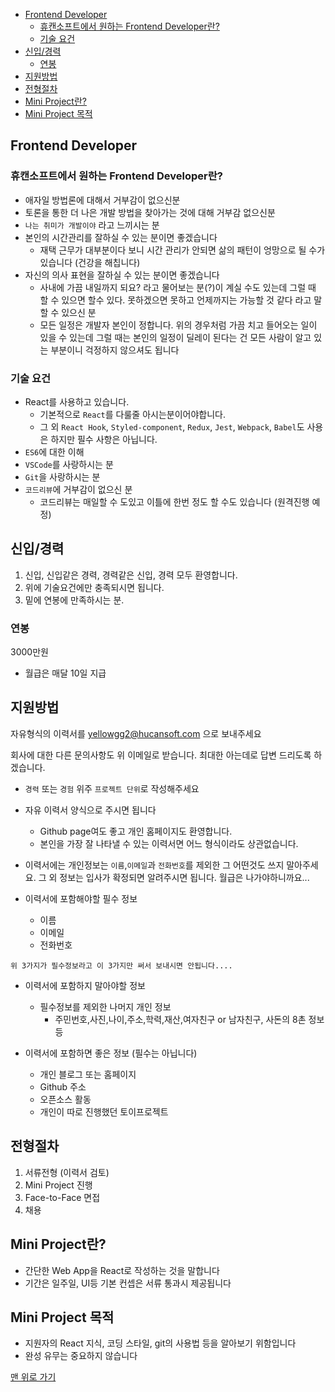<!-- TOC -->

- [Frontend Developer](#frontend-developer)
  - [휴캔소프트에서 원하는 Frontend Developer란?](#휴캔소프트에서-원하는-frontend-developer란)
  - [기술 요건](#기술-요건)
- [신입/경력](#신입경력)
  - [연봉](#연봉)
- [지원방법](#지원방법)
- [전형절차](#전형절차)
- [Mini Project란?](#mini-project란)
- [Mini Project 목적](#mini-project-목적)

<!-- /TOC -->

## Frontend Developer

### 휴캔소프트에서 원하는 Frontend Developer란?

- 애자일 방법론에 대해서 거부감이 없으신분
- 토론을 통한 더 나은 개발 방법을 찾아가는 것에 대해 거부감 없으신분
- `나는 취미가 개발이야` 라고 느끼시는 분
- 본인의 시간관리를 잘하실 수 있는 분이면 좋겠습니다
  - 재택 근무가 대부분이다 보니 시간 관리가 안되면 삶의 패턴이 엉망으로 될 수가 있습니다 (건강을 해칩니다)
- 자신의 의사 표현을 잘하실 수 있는 분이면 좋겠습니다
  - 사내에 가끔 내일까지 되요? 라고 물어보는 분(?)이 계실 수도 있는데 그럴 때 할 수 있으면 할수 있다. 못하겠으면 못하고 언제까지는 가능할 것 같다 라고 말할 수 있으신 분
  - 모든 일정은 개발자 본인이 정합니다. 위의 경우처럼 가끔 치고 들어오는 일이 있을 수 있는데 그럴 때는 본인의 일정이 딜레이 된다는 건 모든 사람이 알고 있는 부분이니 걱정하지 않으셔도 됩니다

### 기술 요건

- React를 사용하고 있습니다.
  - 기본적으로 `React`를 다룰줄 아시는분이어야합니다.
  - 그 외 `React Hook`, `Styled-component`, `Redux`, `Jest`, `Webpack`, `Babel`도 사용은 하지만 필수 사항은 아닙니다.
- `ES6`에 대한 이해
- `VSCode`를 사랑하시는 분
- `Git`을 사랑하시는 분
- `코드리뷰`에 거부감이 없으신 분
  - 코드리뷰는 매일할 수 도있고 이틀에 한번 정도 할 수도 있습니다 (원격진행 예정)

## 신입/경력

1. 신입, 신입같은 경력, 경력같은 신입, 경력 모두 환영합니다. 
2. 위에 기술요건에만 충족되시면 됩니다.
3. 밑에 연봉에 만족하시는 분.

### 연봉

3000만원

- 월급은 매달 10일 지급

## 지원방법

자유형식의 이력서를 yellowgg2@hucansoft.com 으로 보내주세요

회사에 대한 다른 문의사항도 위 이메일로 받습니다. 최대한 아는데로 답변 드리도록 하겠습니다.

- `경력` 또는 `경험` 위주 `프로젝트 단위`로 작성해주세요
- 자유 이력서 양식으로 주시면 됩니다
  - Github page여도 좋고 개인 홈페이지도 환영합니다.
  - 본인을 가장 잘 나타낼 수 있는 이력서면 어느 형식이라도 상관없습니다.
- 이력서에는 개인정보는 `이름`,`이메일`과 `전화번호`를 제외한 그 어떤것도 쓰지 말아주세요. 그 외 정보는 입사가 확정되면 알려주시면 됩니다. 월급은 나가야하니까요...

- 이력서에 포함해야할 필수 정보

  - 이름
  - 이메일
  - 전화번호

`위 3가지가 필수정보라고 이 3가지만 써서 보내시면 안됩니다....`

- 이력서에 포함하지 말아야할 정보

  - 필수정보를 제외한 나머지 개인 정보
    - 주민번호,사진,나이,주소,학력,재산,여자친구 or 남자친구, 사돈의 8촌 정보 등

- 이력서에 포함하면 좋은 정보 (필수는 아닙니다)
  - 개인 블로그 또는 홈페이지
  - Github 주소
  - 오픈소스 활동
  - 개인이 따로 진행했던 토이프로젝트

## 전형절차

1. 서류전형 (이력서 검토)
2. Mini Project 진행
3. Face-to-Face 면접
4. 채용

## Mini Project란?

- 간단한 Web App을 React로 작성하는 것을 말합니다
- 기간은 일주일, UI등 기본 컨셉은 서류 통과시 제공됩니다

## Mini Project 목적

- 지원자의 React 지식, 코딩 스타일, git의 사용법 등을 알아보기 위함입니다
- 완성 유무는 중요하지 않습니다


[맨 위로 가기](#frontend-developer)